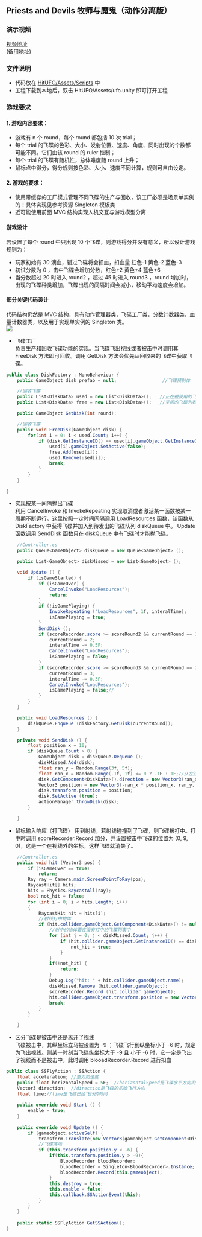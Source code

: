 ## Priests and Devils 牧师与魔鬼（动作分离版）

### 演示视频

<a href = "">视频地址</a>  
(<a href = "https://github.com/guojj33/Unity3DLearning/blob/master/HW5/assets/HitUFO.mp4" target = "_blank" >备用地址</a>)

### 文件说明

* 代码放在 [HitUFO/Assets/Scripts](https://github.com/guojj33/Unity3DLearning/tree/master/HW5/HitUFO/Assets/Scripts) 中
* 工程下载到本地后，双击 HitUFO/Assets/ufo.unity 即可打开工程

### 游戏要求

#### 1. 游戏内容要求：
- 游戏有 n 个 round，每个 round 都包括 10 次 trial；
- 每个 trial 的飞碟的色彩、大小、发射位置、速度、角度、同时出现的个数都可能不同。它们由该 round 的 ruler 控制；
- 每个 trial 的飞碟有随机性，总体难度随 round 上升；
- 鼠标点中得分，得分规则按色彩、大小、速度不同计算，规则可自由设定。

#### 2. 游戏的要求：
- 使用带缓存的工厂模式管理不同飞碟的生产与回收，该工厂必须是场景单实例的！具体实现见参考资源 Singleton 模板类
- 近可能使用前面 MVC 结构实现人机交互与游戏模型分离

#### 游戏设计
若设置了每个 round 中只出现 10 个飞碟，则游戏得分并没有意义，所以设计游戏规则为：  
- 玩家初始有 30 滴血，错过飞碟将会扣血，扣血量 红色-1 黄色-2 蓝色-3  
- 初试分数为 0 ，击中飞碟会增加分数，红色+2 黄色+4 蓝色+6  
- 当分数超过 20 时进入 round2 ，超过 45 时进入 round3 ，round 增加时，出现的飞碟种类增加，飞碟出现的间隔时间会减小，移动平均速度会增加。  

#### 部分关键代码设计
代码结构仍然是 MVC 结构，具有动作管理器类，飞碟工厂类，分数计数器类，血量计数器类，以及用于实现单实例的 Singleton 类。  
![](assets/1.PNG)

- 飞碟工厂  
负责生产和回收飞碟功能的实现。当飞碟飞出视线或者被击中时调用其 FreeDisk 方法即可回收。调用 GetDisk 方法会优先从回收来的飞碟中获取飞碟。
```C#
public class DiskFactory : MonoBehaviour {
	public GameObject disk_prefab = null;                 //飞碟预制体

    //回收飞碟
    public List<DiskData> used = new List<DiskData>();   //正在被使用的飞碟列表
    public List<DiskData> free = new List<DiskData>();   //空闲的飞碟列表

    public GameObject GetDisk(int round);

    //回收飞碟
    public void FreeDisk(GameObject disk) {
        for(int i = 0; i < used.Count; i++) {
            if (disk.GetInstanceID() == used[i].gameObject.GetInstanceID()) {
                used[i].gameObject.SetActive(false);
                free.Add(used[i]);
                used.Remove(used[i]);
                break;
            }
        }
    }

}
```

- 实现按某一间隔抛出飞碟  
利用 CancelInvoke 和 InvokeRepeating 实现取消或者激活某一函数按某一周期不断运行。这里按照一定时间间隔调用 LoadResources 函数，该函数从 DiskFactory 中获得飞碟并加入到待发出的飞碟队列 diskQueue 中。 Update 函数调用 SendDisk 函数只在 diskQueue 中有飞碟时才能抛飞碟。  
```C#
    //Controller.cs
    public Queue<GameObject> diskQueue = new Queue<GameObject> ();

    public List<GameObject> diskMissed = new List<GameObject> ();

    void Update () {
        if (isGameStarted) {
            if (isGameOver) {
                CancelInvoke("LoadResources");
                return;
            }
            if (!isGamePlaying) {
                InvokeRepeating ("LoadResources", 1f, interalTime);
                isGamePlaying = true;
            }
            SendDisk ();
            if (scoreRecorder.score >= scoreRound2 && currentRound == 1) {
                currentRound = 2;
                interalTime -= 0.5F;
                CancelInvoke("LoadResources");
                isGamePlaying = false;
            }
            if (scoreRecorder.score >= scoreRound3 && currentRound == 2) {
                currentRound = 3;
                interalTime -= 0.3F;
                CancelInvoke("LoadResources");
                isGamePlaying = false;//
            }
        }
    }

    public void LoadResources () {
        diskQueue.Enqueue (diskFactory.GetDisk(currentRound));
    }

    private void SendDisk () {
        float position_x = 10;
        if (diskQueue.Count > 0) {
            GameObject disk = diskQueue.Dequeue ();
            diskMissed.Add(disk);
            float ran_y = Random.Range(3f, 5f);
            float ran_x = Random.Range(-1f, 1f) <= 0 ? -1F : 1F;//从左边出还是右边出
            disk.GetComponent<DiskData>().direction = new Vector3(ran_x, 0, 0);//
            Vector3 position = new Vector3(-ran_x * position_x, ran_y, 0);
            disk.transform.position = position;
            disk.SetActive (true);
            actionManager.throwDisk(disk);
        }

    }
```

- 鼠标输入响应（打飞碟）
用到射线，若射线碰撞到了飞碟，则飞碟被打中。打中时调用 scoreRecorder.Record 加分，并设置被击中飞碟的位置为 (0, 9, 0)，这是一个在视线外的坐标，这样飞碟就消失了。  
```C#
    //Controller.cs
    public void hit (Vector3 pos) {
        if (isGameOver == true)
            return;
        Ray ray = Camera.main.ScreenPointToRay(pos);
        RaycastHit[] hits;
        hits = Physics.RaycastAll(ray);
        bool not_hit = false;
        for (int i = 0; i < hits.Length; i++)
        {
            RaycastHit hit = hits[i];
            //射线打中物体
            if (hit.collider.gameObject.GetComponent<DiskData>() != null) {
                //射中的物体要在没有打中的飞碟列表中
                for (int j = 0; j < diskMissed.Count; j++) {
                    if (hit.collider.gameObject.GetInstanceID() == diskMissed[j].gameObject.GetInstanceID()) {
                        not_hit = true;
                    }
                }
                if(!not_hit) {
                    return;
                }
                Debug.Log("hit: " + hit.collider.gameObject.name);
                diskMissed.Remove (hit.collider.gameObject);
                scoreRecorder.Record (hit.collider.gameObject);
                hit.collider.gameObject.transform.position = new Vector3(0, -9, 0);
                break;
            }
        }

    }
```


- 区分飞碟是被击中还是离开了视线  
飞碟被击中，其纵坐标立马被设置为 -9 ；飞碟飞行到纵坐标小于 -6 时，规定为飞出视线。则某一时刻当飞碟纵坐标大于 -9 且 小于 -6 时，它一定是飞出了视线而不是被击中，此时调用 blooadRecorder.Record 进行扣血  
```C#
public class SSFlyAction : SSAction {
    float acceleration; //重力加速度
    public float horizontalSpeed = 5F;  //horizontalSpeed是飞碟水平方向的速度
    Vector3 direction;  //direction是飞碟的初始飞行方向
    float time;//time是飞碟已经飞行的时间
 
	public override void Start () {
        enable = true;
    }
 
    public override void Update () {
        if (gameobject.activeSelf) {
            transform.Translate(new Vector3(gameobject.GetComponent<DiskData>().direction.x*Time.deltaTime * horizontalSpeed, -Time.deltaTime*2F, 0));
            //飞碟落地
            if (this.transform.position.y < -6) {
                if(this.transform.position.y > -9){
                    BloodRecorder bloodRecorder;
                    bloodRecorder = Singleton<BloodRecorder>.Instance;
                    bloodRecorder.Record(this.gameobject);
                }
                this.destroy = true;
                this.enable = false;
                this.callback.SSActionEvent(this);
            }
        }
	}
 
    public static SSFlyAction GetSSAction();
}
```